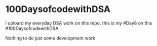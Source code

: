 # 100DaysofcodewithDSA
I uploard my everyday DSA work on this repo.
this is my #Day8 on this #100DaysofcodewithDSA

Nothing to do just some development work 

